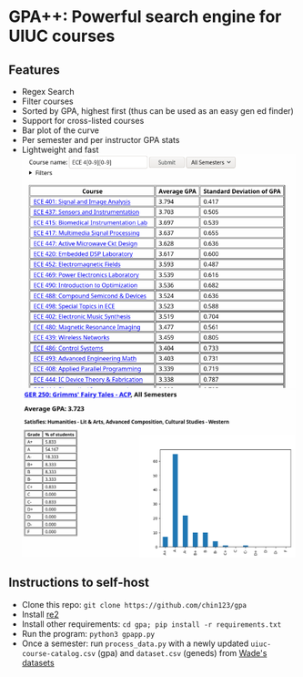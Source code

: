 # GPA++: Powerful search engine for UIUC courses
## Features
* Regex Search
* Filter courses
* Sorted by GPA, highest first (thus can be used as an easy gen ed finder)
* Support for cross-listed courses
* Bar plot of the curve
* Per semester and per instructor GPA stats
* Lightweight and fast
![Screenshot](screenshot.png)
![Screenshot](screenshot2.png)

## Instructions to self-host
* Clone this repo: `git clone https://github.com/chin123/gpa`
* Install [re2](https://github.com/google/re2/)
* Install other requirements: `cd gpa; pip install -r requirements.txt`
* Run the program: `python3 gpapp.py`
* Once a semester: run `process_data.py` with a newly updated `uiuc-course-catalog.csv` (gpa) and `dataset.csv` (geneds) from [Wade's datasets](https://github.com/wadefagen/datasets)
